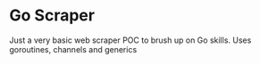 # Go Scraper
Just a very basic web scraper POC to brush up on Go skills.  Uses goroutines, channels and generics
